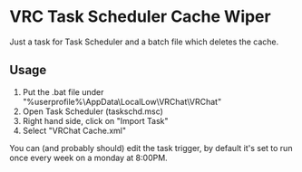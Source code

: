 # VRC Task Scheduler Cache Wiper

Just a task for Task Scheduler and a batch file which deletes the cache.

## Usage

1. Put the .bat file under "%userprofile%\AppData\LocalLow\VRChat\VRChat"
2. Open Task Scheduler (taskschd.msc)
3. Right hand side, click on "Import Task"
4. Select "VRChat Cache.xml"

You can (and probably should) edit the task trigger, by default it's set to run once every week on a monday at 8:00PM.
